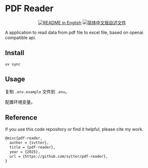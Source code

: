 # PDF Reader

<p align="center">
  <a href="./README.md"><img alt="README in English" src="https://img.shields.io/badge/English-d9d9d9"></a>
  <a href="./README_CN.md"><img alt="简体中文版自述文件" src="https://img.shields.io/badge/简体中文-d9d9d9"></a>
</p>

A application to read data from pdf file to excel file, based on openai compatible api.

## Install

`uv sync`

## Usage

复制 `.env.example` 文件到 `.env`。

配置环境变量。

## Reference

If you use this code repository or find it helpful, please cite my work.

```latex
@misc{pdf-reader,
  author = {svtter},
  title = {pdf-reader},
  year = {2025},
  url = {https://github.com/svtter/pdf-reader},
}
```